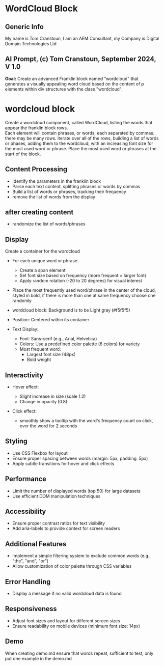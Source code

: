 # WordCloud Block

## Generic Info

My name is Tom Cranstoun, I am an AEM Consultant, my Company is Digital Domain Technologies Ltd

## AI Prompt, (c) Tom Cranstoun, September 2024, V 1.0

**Goal:** Create an advanced Franklin block named "wordcloud" that generates a visually appealing word cloud based on the content of p elements within div structures with the class "wordcloud".

# wordcloud block

Create a wordcloud component, called WordCloud, listing the words that appear the franklin block rows.  
Each element will contain phrases, or words; each separated by commas. there may be many rows.
Iterate over all of the rows, building a list of words or phases, adding them to the wordcloud, with an increasing font size for the most used word or phrase.
Place the most used word or phrases at the start of the block.

## Content Processing

* Identify the parameters in the franklin block
* Parse each text content, splitting phrases or words by commas
* Build a list of words or phrases, tracking their frequency
* remove the list of words from the display


## after creating content

* randomize the list of words/phrases 

## Display

Create a container for the wordcloud
* For each unique word or phrase:
  * Create a span element
  * Set font size based on frequency (more frequent = larger font)
  * Apply random rotation (-20 to 20 degrees) for visual interest
* Place the most frequently used word/phrase in the center of the cloud, styled in bold, if there is more than one at same frequency choose one randomly

* wordcloud block: Background is to be Light gray (#f5f5f5)
* Position: Centered within its container
* Text Display:
  * Font: Sans-serif (e.g., Arial, Helvetica)
  * Colors: Use a predefined color palette (6 colors) for variety
  * Most frequent word:
    * Largest font size (48px)
    * Bold weight

## Interactivity

* Hover effect:
  * Slight increase in size (scale 1.2)
  * Change in opacity (0.8)

* Click effect:
  * smoothly show a tooltip with the word's frequency count on click, over the word for 2 seconds

## Styling

* Use CSS Flexbox for layout
* Ensure proper spacing between words (margin: 5px, padding: 5px)
* Apply subtle transitions for hover and click effects

## Performance

* Limit the number of displayed words (top 50) for large datasets
* Use efficient DOM manipulation techniques

## Accessibility

* Ensure proper contrast ratios for text visibility
* Add aria-labels to provide context for screen readers

## Additional Features

* Implement a simple filtering system to exclude common words (e.g., "the", "and", "or")
* Allow customization of color palette through CSS variables

## Error Handling

* Display a message if no valid wordcloud data is found

## Responsiveness

* Adjust font sizes and layout for different screen sizes
* Ensure readability on mobile devices (minimum font size: 14px)

## Demo

When creating demo.md ensure that words repeat, sufficient to test, only put one example in the demo.md
